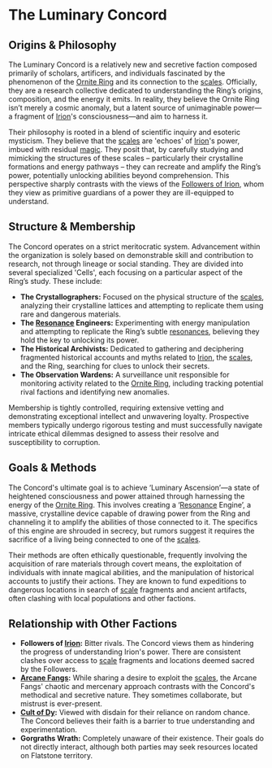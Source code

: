 # The Luminary Concord

## Origins & Philosophy

The Luminary Concord is a relatively new and secretive faction composed primarily of scholars, artificers, and individuals fascinated by the phenomenon of the [Ornite Ring](/geography/scale/ornite-ring.md) and its connection to the [scales](/geography/landmark/scale.md). Officially, they are a research collective dedicated to understanding the Ring’s origins, composition, and the energy it emits. In reality, they believe the Ornite Ring isn’t merely a cosmic anomaly, but a latent source of unimaginable power—a fragment of [Irion](/being/deity/irion.md)'s consciousness—and aim to harness it.

Their philosophy is rooted in a blend of scientific inquiry and esoteric mysticism. They believe that the [scales](/geography/landmark/scale.md) are 'echoes' of [Irion](/being/deity/irion.md)'s power, imbued with residual [magic](/structure/mechanic/magic.md). They posit that, by carefully studying and mimicking the structures of these scales – particularly their crystalline formations and energy pathways – they can recreate and amplify the Ring’s power, potentially unlocking abilities beyond comprehension. This perspective sharply contrasts with the views of the [Followers of Irion](/structure/society/factions/followers-of-irion.md), whom they view as primitive guardians of a power they are ill-equipped to understand.

## Structure & Membership

The Concord operates on a strict meritocratic system. Advancement within the organization is solely based on demonstrable skill and contribution to research, not through lineage or social standing. They are divided into several specialized 'Cells', each focusing on a particular aspect of the Ring’s study. These include:

*   **The Crystallographers:** Focused on the physical structure of the [scales](/geography/landmark/scale.md), analyzing their crystalline lattices and attempting to replicate them using rare and dangerous materials.
*   **The [Resonance](/generated/resonance/resonance.md) Engineers:** Experimenting with energy manipulation and attempting to replicate the Ring’s subtle [resonances](/structure/mechanic/resonance.md), believing they hold the key to unlocking its power.
*   **The Historical Archivists:** Dedicated to gathering and deciphering fragmented historical accounts and myths related to [Irion](/being/deity/irion.md), the [scales](/geography/landmark/scale.md), and the Ring, searching for clues to unlock their secrets.
*   **The Observation Wardens:** A surveillance unit responsible for monitoring activity related to the [Ornite Ring](/geography/scale/ornite-ring.md), including tracking potential rival factions and identifying new anomalies.

Membership is tightly controlled, requiring extensive vetting and demonstrating exceptional intellect and unwavering loyalty. Prospective members typically undergo rigorous testing and must successfully navigate intricate ethical dilemmas designed to assess their resolve and susceptibility to corruption.

## Goals & Methods

The Concord's ultimate goal is to achieve ‘Luminary Ascension’—a state of heightened consciousness and power attained through harnessing the energy of the [Ornite Ring](/geography/scale/ornite-ring.md). This involves creating a ‘[Resonance](/generated/resonance/resonance.md) Engine’, a massive, crystalline device capable of drawing power from the Ring and channeling it to amplify the abilities of those connected to it. The specifics of this engine are shrouded in secrecy, but rumors suggest it requires the sacrifice of a living being connected to one of the [scales](/geography/landmark/scale.md).

Their methods are often ethically questionable, frequently involving the acquisition of rare materials through covert means, the exploitation of individuals with innate magical abilities, and the manipulation of historical accounts to justify their actions. They are known to fund expeditions to dangerous locations in search of [scale](/geography/landmark/scale.md) fragments and ancient artifacts, often clashing with local populations and other factions.

## Relationship with Other Factions

*   **Followers of [Irion](/being/deity/irion.md):** Bitter rivals. The Concord views them as hindering the progress of understanding Irion's power. There are consistent clashes over access to [scale](/geography/landmark/scale.md) fragments and locations deemed sacred by the Followers.
*   **[Arcane Fangs](/structure/society/factions/arcane-fangs.md):** While sharing a desire to exploit the [scales](/geography/landmark/scale.md), the Arcane Fangs' chaotic and mercenary approach contrasts with the Concord's methodical and secretive nature. They sometimes collaborate, but mistrust is ever-present.
*   **[Cult of Dy](/structure/society/factions/cult-of-dy.md):** Viewed with disdain for their reliance on random chance. The Concord believes their faith is a barrier to true understanding and experimentation.
*   **Gorgraths Wrath:** Completely unaware of their existence. Their goals do not directly interact, although both parties may seek resources located on Flatstone territory.
